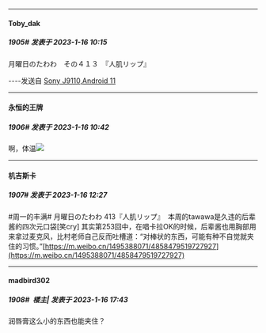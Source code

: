 

*****

####  Toby_dak  
##### 1905#       发表于 2023-1-16 10:15

月曜日のたわわ　その４１３　『人肌リップ』

----发送自 [Sony J9110,Android 11](http://stage1.5j4m.com/?1.37)



*****

####  永恒的王牌  
##### 1906#       发表于 2023-1-16 10:42

啊，体温<img src="https://static.saraba1st.com/image/smiley/face2017/077.png" referrerpolicy="no-referrer">



*****

####  机吉斯卡  
##### 1907#       发表于 2023-1-16 12:27

#周一的丰满# 月曜日のたわわ 413『人肌リップ』  本周的tawawa是久违的后辈酱的四次元口袋[笑cry] ​​​ 其实第253回中，在唱卡拉OK的时候，后辈酱也用胸部用来拿过麦克风，比村老师自己反而吐槽道：“对棒状的东西，可能有种不自觉就夹住的习惯。” ​
[https://m.weibo.cn/1495388071/4858479519727927](https://m.weibo.cn/1495388071/4858479519727927)



*****

####  madbird302  
##### 1908#         楼主| 发表于 2023-1-16 17:43

润唇膏这么小的东西也能夹住？


